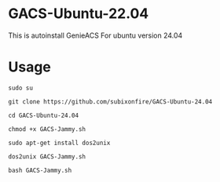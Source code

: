 # GACS-Ubuntu-22.04
This is autoinstall GenieACS For ubuntu version 24.04 

# Usage
```
sudo su
```
```
git clone https://github.com/subixonfire/GACS-Ubuntu-24.04
```
```
cd GACS-Ubuntu-24.04
```
```
chmod +x GACS-Jammy.sh
```
```
sudo apt-get install dos2unix
```
```
dos2unix GACS-Jammy.sh
```
```
bash GACS-Jammy.sh
```

